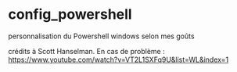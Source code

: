 # config_powershell
personnalisation du Powershell windows selon mes goûts

crédits à Scott Hanselman.
En cas de problème : https://www.youtube.com/watch?v=VT2L1SXFq9U&list=WL&index=1
